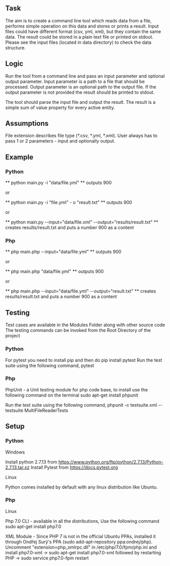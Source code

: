 ## Task

The aim is to create a command line tool which reads data from a file, performs simple operation on this data and stores or prints a result. Input files could have different format (csv, yml, xml), but they contain the same data. The result could be stored in a plain text file or printed on stdout. Please see the input files (located in data directory) to check the data structure.

## Logic

Run the tool from a command line and pass an input parameter and optional output parameter.
Input parameter is a path to a file that should be processed.
Output parameter is an optional path to the output file.
If the output parameter is not provided the result should be printed to stdout.

The tool should parse the input file and output the result. The result is a simple sum of value property for every active entity.

## Assumptions

File extension describes file type (*.csv, *.yml, *.xml).
User always has to pass 1 or 2 parameters - input and optionally output.

## Example 

### Python

** python main.py -i "data/file.yml" **
outputs 900

or 

** python main.py -i "file.yml" - o "result.txt" **
outputs 900

or

** python main.py --input="data/file.xml" --output="results/result.txt" **
creates results/result.txt and puts a number 900 as a content

### Php

** php main.php --input="data/file.yml" **
outputs 900

or 

** php main.php "data/file.yml" **
outputs 900

or

** php main.php --input="data/file.yml" --output="result.txt" **
creates results/result.txt and puts a number 900 as a content

## Testing 

Test cases are available in the Modules Folder along with other source code
The testing commands can be invoked from the Root Directory of the project  

### Python

For pytest you need to install pip and then do pip install pytest
Run the test suite using the following command,
pytest

### Php

PhpUnit - a Unit testing module for php code base, to install use the following command on the terminal
sudo apt-get install phpunit

Run the test suite using the following command,
phpunit -c testsuite.xml --testsuite MultiFileReaderTests

## Setup 

### Python

Windows

Install python 2.7.13 from https://www.python.org/ftp/python/2.7.13/Python-2.7.13.tar.xz
Install Pytest from https://docs.pytest.org

Linux 

Python comes installed by default with any linux distribution like Ubuntu.

### Php

Linux 

Php 7.0 CLI - available in all the distributions, Use the following command
sudo apt-get install php7.0

XML Module - Since PHP 7 is not in the official Ubuntu PPAs, installed it through Ondřej Surý's PPA (sudo add-apt-repository ppa:ondrej/php). 
Uncomment "extension=php_xmlrpc.dll" in /etc/php/7.0/fpm/php.ini
and install php7.0-xml -> sudo apt-get install php7.0-xml
followed by restarting PHP -> sudo service php7.0-fpm restart

